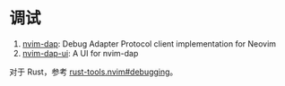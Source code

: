 # 调试

1. [nvim-dap](https://github.com/mfussenegger/nvim-dap): Debug Adapter Protocol client implementation for Neovim
2. [nvim-dap-ui](https://github.com/rcarriga/nvim-dap-ui): A UI for nvim-dap


对于 Rust，参考 [rust-tools.nvim#debugging](https://github.com/simrat39/rust-tools.nvim#debugging)。
